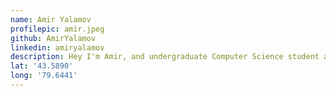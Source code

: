 ```yaml
---
name: Amir Yalamov
profilepic: amir.jpeg
github: AmirYalamov
linkedin: amiryalamov
description: Hey I'm Amir, and undergraduate Computer Science student at Western University! 
lat: '43.5890'
long: '79.6441'
---
```

